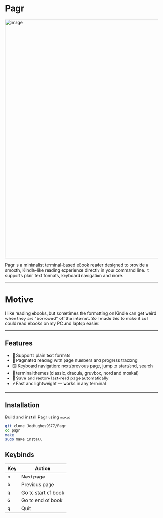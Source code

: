 # Pagr
<img width="1395" height="783" alt="image" src="https://github.com/user-attachments/assets/b4dac3d4-86aa-4382-ab49-989fae6abfd3" />

Pagr is a minimalist terminal-based eBook reader designed to provide a smooth, Kindle-like reading experience directly in your command line. It supports plain text formats, keyboard navigation and more.

---
# Motive

I like reading ebooks, but sometimes the formatting on Kindle can get weird when they are "borrowed" off the internet. So I made this to make it so I could read ebooks on my PC and laptop easier.

---

## Features

- 📄 Supports plain text formats  
- 🔖 Paginated reading with page numbers and progress tracking  
- ⌨️ Keyboard navigation: next/previous page, jump to start/end, search  
- 🎨 terminal themes (classic, dracula, gruvbox, nord and monkai)  
- 💾 Save and restore last-read page automatically  
- ⚡ Fast and lightweight — works in any terminal

---

## Installation

Build and install Pagr using `make`:

```bash
git clone JoeHughes9877/Pagr
cd pagr
make
sudo make install

```
## Keybinds

| Key | Action                |
|-----|-----------------------|
| `n` | Next page             |
| `b` | Previous page         |
| `g` | Go to start of book   |
| `G` | Go to end of book     |
| `q` | Quit                  |

